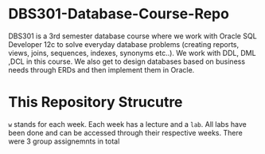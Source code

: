 # DBS301-Database-Course-Repo

DBS301 is a 3rd semester database course where we work with Oracle SQL Developer 12c to solve everyday database problems (creating reports, views, joins, sequences, indexes, synonyms etc..). We work with DDL, DML ,DCL in this course. We also get to design databases based on business needs through ERDs and then implement them in Oracle.

# This Repository Strucutre

`w` stands for each week. Each week has a lecture and a `lab`. All labs have been done and can be accessed through their respective weeks. There were 3 group assignemnts in total
